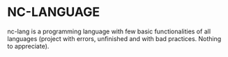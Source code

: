 # NC-LANGUAGE
nc-lang is a programming language with few basic functionalities of all languages (project with errors, unfinished and with bad practices. Nothing to appreciate).
